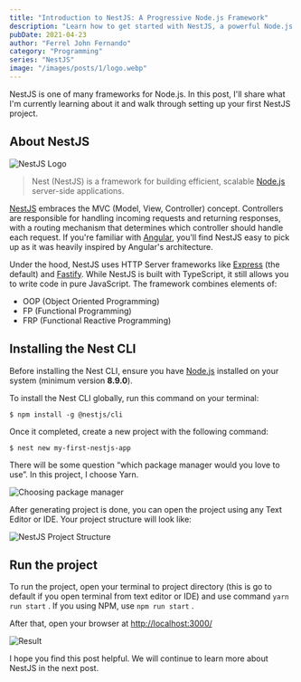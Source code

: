 ```yaml
---
title: "Introduction to NestJS: A Progressive Node.js Framework"
description: "Learn how to get started with NestJS, a powerful Node.js framework inspired by Angular that embraces MVC architecture"
pubDate: 2021-04-23
author: "Ferrel John Fernando"
category: "Programming"
series: "NestJS"
image: "/images/posts/1/logo.webp"
---
```


NestJS is one of many frameworks for Node.js. In this post, I'll share what I'm currently learning about it and walk through setting up your first NestJS project.

## About NestJS

![NestJS Logo](/images/posts/1/logo.webp)

> Nest (NestJS) is a framework for building efficient, scalable [Node.js](https://nodejs.org/) server-side applications.

[NestJS](https://nestjs.com) embraces the MVC (Model, View, Controller) concept. Controllers are responsible for handling incoming requests and returning responses, with a routing mechanism that determines which controller should handle each request. If you're familiar with [Angular](https://angular.io), you'll find NestJS easy to pick up as it was heavily inspired by Angular's architecture.

Under the hood, NestJS uses HTTP Server frameworks like [Express](https://expressjs.com) (the default) and [Fastify](https://www.fastify.io). While NestJS is built with TypeScript, it still allows you to write code in pure JavaScript. The framework combines elements of:

- OOP (Object Oriented Programming)
- FP (Functional Programming)
- FRP (Functional Reactive Programming)

## Installing the Nest CLI

Before installing the Nest CLI, ensure you have [Node.js](https://nodejs.org/en/) installed on your system (minimum version **8.9.0**).

To install the Nest CLI globally, run this command on your terminal:

```
$ npm install -g @nestjs/cli
```

Once it completed, create a new project with the following command:

```
$ nest new my-first-nestjs-app
```

There will be some question “which package manager would you love to use”. In this project, I choose Yarn.

![Choosing package manager](/images/posts/1/choose-package-manager.webp)

After generating project is done, you can open the project using any Text Editor or IDE. Your project structure will look like:

![NestJS Project Structure](/images/posts/1/project-structure.webp)

## Run the project

To run the project, open your terminal to project directory (this is go to default if you open terminal from text editor or IDE) and use command `yarn run start` . If you using NPM, use `npm run start` .

After that, open your browser at [http://localhost:3000/](http://localhost:3000/)

![Result](/images/posts/1/hello-world.webp)

I hope you find this post helpful. We will continue to learn more about NestJS in the next post.

